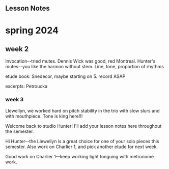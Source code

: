 ## Lesson Notes

# spring 2024

## week 2

Invocation--tried mutes. Dennis Wick was good, red Montreal. Hunter's mutes--you like the harmon without stem. Line, tone, proportion of rhythms

etude book: Snedecor, maybe starting on 5. record ASAP

excerpts: Petroucka









### week 3

Llewellyn, we worked hard on pitch stability in the trio with slow slurs and with mouthpiece. Tone is king here!!!

Welcome back to studio Hunter! I'll add your lesson notes here throughout the semester.

Hi Hunter--the Llewellyn is a great choice for one of your solo pieces this semester. Also work on Charlier 1, and pick another etude for next week.

Good work on Charlier 1--keep working light tonguing with metronome work.